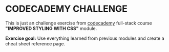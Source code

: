 # **CODECADEMY CHALLENGE**


This is just an challenge exercise from [codecademy](https://codecademy.com) full-stack course **"IMPROVED STYLING WITH CSS"** module.

**Exercise goal:** Use everything learned from previous modules and create a cheat sheet reference page.